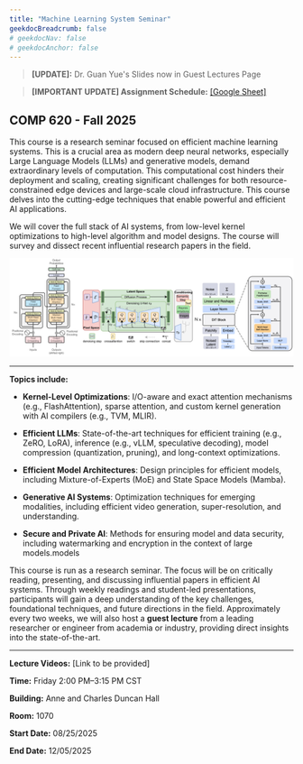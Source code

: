 ```yaml
---
title: "Machine Learning System Seminar"
geekdocBreadcrumb: false
# geekdocNav: false
# geekdocAnchor: false
---
```


> **[UPDATE]:** Dr. Guan Yue's Slides now in Guest Lectures Page

> **[IMPORTANT UPDATE] Assignment Schedule:** [[Google Sheet]](https://docs.google.com/spreadsheets/d/17DBRr8kjZIyAQJ1P26436a4KRUBQLg1sgonxTVYW_DM/edit?usp=sharing)

## COMP 620 - Fall 2025

This course is a research seminar focused on efficient machine learning systems. This is a crucial area as modern deep neural networks, especially Large Language Models (LLMs) and generative models, demand extraordinary levels of computation. This computational cost hinders their deployment and scaling, creating significant challenges for both resource-constrained edge devices and large-scale cloud infrastructure. This course delves into the cutting-edge techniques that enable powerful and efficient AI applications.

We will cover the full stack of AI systems, from low-level kernel optimizations to high-level algorithm and model designs. The course will survey and dissect recent influential research papers in the field.

![img](./mlarch.jpg)

---
**Topics include:**
- **Kernel-Level Optimizations**: I/O-aware and exact attention mechanisms (e.g., FlashAttention), sparse attention, and custom kernel generation with AI compilers (e.g., TVM, MLIR).

- **Efficient LLMs**: State-of-the-art techniques for efficient training (e.g., ZeRO, LoRA), inference (e.g., vLLM, speculative decoding), model compression (quantization, pruning), and long-context optimizations.

- **Efficient Model Architectures**: Design principles for efficient models, including Mixture-of-Experts (MoE) and State Space Models (Mamba).

- **Generative AI Systems**: Optimization techniques for emerging modalities, including efficient video generation, super-resolution, and understanding.

- **Secure and Private AI**: Methods for ensuring model and data security, including watermarking and encryption in the context of large models.models

This course is run as a research seminar. The focus will be on critically reading, presenting, and discussing influential papers in efficient AI systems. Through weekly readings and student-led presentations, participants will gain a deep understanding of the key challenges, foundational techniques, and future directions in the field. Approximately every two weeks, we will also host a **guest lecture** from a leading researcher or engineer from academia or industry, providing direct insights into the state-of-the-art.

---

**Lecture Videos:** [Link to be provided] 

**Time:** Friday 2:00 PM–3:15 PM CST

**Building:**  Anne and Charles Duncan Hall 

**Room:** 1070

**Start Date:** 08/25/2025 

**End Date:** 12/05/2025



